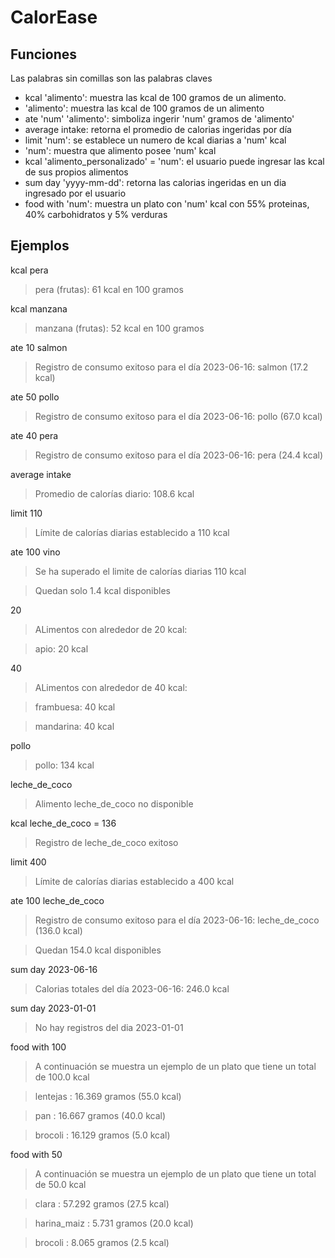 # CalorEase
## Funciones
 Las palabras sin comillas son las palabras claves
 - kcal 'alimento': muestra las kcal de 100 gramos de un alimento.
 - 'alimento': muestra las kcal de 100 gramos de un alimento
 - ate 'num' 'alimento': simboliza ingerir 'num' gramos de 'alimento'
 - average intake: retorna el promedio de calorias ingeridas por día
 - limit 'num': se establece un numero de kcal diarias a 'num' kcal
 - 'num': muestra que alimento posee 'num' kcal
 - kcal 'alimento_personalizado' = 'num': el usuario puede ingresar las kcal de sus propios alimentos
 - sum day 'yyyy-mm-dd': retorna las calorias ingeridas en un dia ingresado por el usuario
 - food with 'num': muestra un plato con 'num' kcal con 55% proteinas, 40% carbohidratos y 5% verduras

## Ejemplos
 kcal pera
 > pera (frutas): 61 kcal en 100 gramos
 
 kcal manzana
 > manzana (frutas): 52 kcal en 100 gramos

 ate 10 salmon
 > Registro de consumo exitoso para el dí­a 2023-06-16: salmon (17.2 kcal)

 ate 50 pollo
 > Registro de consumo exitoso para el dí­a 2023-06-16: pollo (67.0 kcal)

 ate 40 pera
 > Registro de consumo exitoso para el dí­a 2023-06-16: pera (24.4 kcal)

 average intake
 > Promedio de calorí­as diario: 108.6 kcal

 limit 110
 > Lí­mite de calorí­as diarias establecido a 110 kcal

 ate 100 vino
 > Se ha superado el limite de calorí­as diarias 110 kcal

 > Quedan solo 1.4 kcal disponibles

 20
 > ALimentos con alrededor de 20 kcal:
 
 > apio: 20 kcal

 40
 > ALimentos con alrededor de 40 kcal:
 
 > frambuesa: 40 kcal
 
 > mandarina: 40 kcal

 pollo
  > pollo: 134 kcal

 leche_de_coco
 > Alimento leche_de_coco no disponible

 kcal leche_de_coco = 136
 > Registro de leche_de_coco exitoso

 limit 400
 > Lí­mite de calorí­as diarias establecido a 400 kcal

 ate 100 leche_de_coco
 > Registro de consumo exitoso para el dí­a 2023-06-16: leche_de_coco (136.0 kcal)
 
 > Quedan 154.0 kcal disponibles

 sum day 2023-06-16
 > Calorias totales del dí­a 2023-06-16: 246.0 kcal

 sum day 2023-01-01
 > No hay registros del dia 2023-01-01

 food with 100
 > A continuación se muestra un ejemplo de un plato que tiene un total de 100.0 kcal

 > lentejas : 16.369 gramos (55.0 kcal)

 > pan : 16.667 gramos (40.0 kcal)

 > brocoli : 16.129 gramos (5.0 kcal)
 
 food with 50
  > A continuación se muestra un ejemplo de un plato que tiene un total de 50.0 kcal

 > clara : 57.292 gramos (27.5 kcal)

 > harina_maiz : 5.731 gramos (20.0 kcal)

 > brocoli : 8.065 gramos (2.5 kcal)
